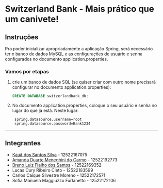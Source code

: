 # Switzerland Bank - Mais prático que um canivete!


## Instruções
Pra poder inicializar apropriadamente a aplicação Spring, será necessário ter o banco de dados MySQL e as configurações de usuário e senha configurados no documento application.properties.


### Vamos por etapas
1. crie um banco de dados SQL (se quiser criar com outro nome precisará configurar no documento application.properties):

    ```sql
    CREATE DATABASE switzerlandbank_db;
    ```

2. No documento application.properties, coloque o seu usuário e senha no lugar do que já está. Neste lugar:
   
   ```
    spring.datasource.username=root
    spring.datasource.password=Bank1234
   ```
---

## Integrantes
* [Kauã dos Santos Silva](https://github.com/kauassilva) - 12522167075
* [Amanda Duarte Meneghini do Carmo](https://github.com/AmandaMeneghini) - 12522192773
* [Breno Luiz Fialho dos Santos](https://github.com/BrenoLuiz19) - 12522169352
* Lucas Cury Ribeiro Cleto - 12522183599
* Carlos Caique Silvestre Moreno - 12522172571
* Sofia Manuela Maggiuzzo Furlanetto - 12522172106